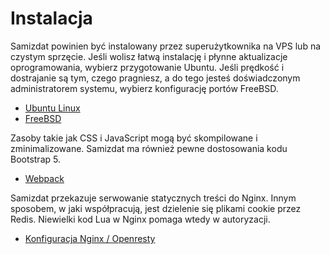 [description]: # "Overview of installation of the Samizdat application"
[keywords]: # "installation"

# Instalacja

Samizdat powinien być instalowany przez superużytkownika na VPS lub na czystym sprzęcie.
Jeśli wolisz łatwą instalację i płynne aktualizacje oprogramowania, wybierz przygotowanie Ubuntu.
Jeśli prędkość i dostrajanie są tym, czego pragniesz, a do tego jesteś doświadczonym administratorem systemu, wybierz konfigurację portów FreeBSD.

* [Ubuntu Linux](./ubuntu/)
* [FreeBSD](./freebsd/)

Zasoby takie jak CSS i JavaScript mogą być skompilowane i zminimalizowane. Samizdat ma również pewne dostosowania kodu Bootstrap 5.

* [Webpack](./webpack/)

Samizdat przekazuje serwowanie statycznych treści do Nginx. Innym sposobem, w jaki współpracują, jest dzielenie się plikami cookie przez Redis.
Niewielki kod Lua w Nginx pomaga wtedy w autoryzacji.

* [Konfiguracja Nginx / Openresty](./etc/)
